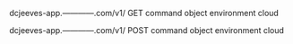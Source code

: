dcjeeves-app.————.com/v1/
	GET
		command
		object
		environment
		cloud

dcjeeves-app.————.com/v1/
	POST
		command
		object
		environment
		cloud


